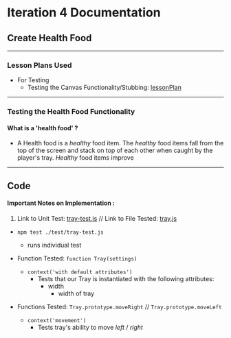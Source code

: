 # Iteration 4 Documentation
## Create Health Food

----
### Lesson Plans Used
  * For Testing
    * Testing the Canvas Functionality/Stubbing: [lessonPlan](https://github.com/turingschool-examples/gametime-testing-journey/tree/sinon)

-----
### Testing the Health Food Functionality

#### What is a 'health food' ?
* A Health food is a _healthy_ food item.  The _healthy_ food items fall from the top of the screen and stack on top of each other when caught by the player's tray.  _Healthy_ food items improve 

----
## Code
#### Important Notes on Implementation :

1. Link to Unit Test: [tray-test.js](https://github.com/chompasina/gametime/blob/master/test/tray-test.js) // Link to File Tested: [tray.js](https://github.com/chompasina/gametime/blob/master/lib/tray.js)

* `npm test ./test/tray-test.js`
  * runs individual test

* Function Tested: `function Tray(settings)`
  * `context('with default attributes')`
    * Tests that our Tray is instantiated with the following attributes:
      * width
        * width of tray

* Functions Tested:
`Tray.prototype.moveRight` // `Tray.prototype.moveLeft`
  * `context('movement')`
    * Tests tray's ability to move _left_ / _right_
